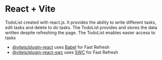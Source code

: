 # React + Vite

TodoList created with react.js. It provides the ability to write  different tasks, edit tasks and delete to do tasks.
The TodoList provides and stores the data written  despite refreshing the page.
The TodoList enables easier access to tasks 
- [@vitejs/plugin-react](https://github.com/vitejs/vite-plugin-react/blob/main/packages/plugin-react/README.md) uses [Babel](https://babeljs.io/) for Fast Refresh
- [@vitejs/plugin-react-swc](https://github.com/vitejs/vite-plugin-react-swc) uses [SWC](https://swc.rs/) for Fast Refresh

